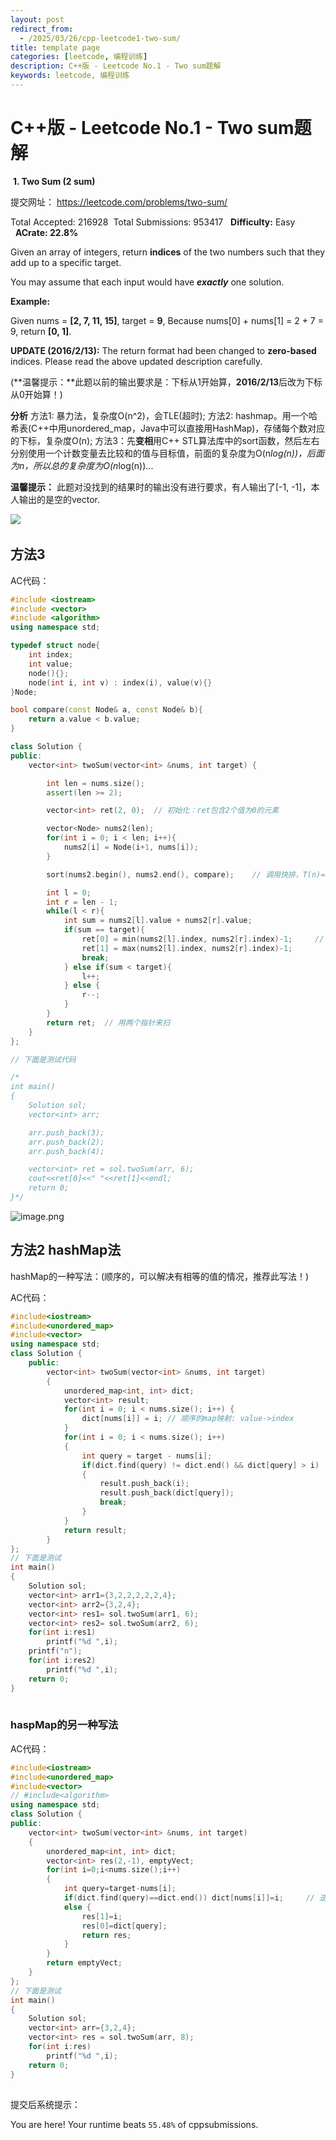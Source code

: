 ```yaml
---
layout: post
redirect_from:
  - /2025/03/26/cpp-leetcode1-two-sum/
title: template page
categories: [leetcode, 编程训练]
description: C++版 - Leetcode No.1 - Two sum题解
keywords: leetcode, 编程训练
---
```


# C++版 - Leetcode No.1 - Two sum题解
​
**1. Two Sum (2 sum)**

提交网址： <https://leetcode.com/problems/two-sum/>

Total Accepted: 216928  Total Submissions: 953417   **Difficulty:** Easy   **ACrate: 22.8%**

Given an array of integers, return **indices** of the two numbers such that they add up to a specific target.

You may assume that each input would have ***exactly*** one solution.

**Example:**

Given nums = **[2, 7, 11, 15]**, target = **9**,
Because nums[0] + nums[1] = 2 + 7 = 9,
return **[0, 1]**.

**UPDATE (2016/2/13):**
The return format had been changed to **zero-based** indices. Please read the above updated description carefully. 

(**温馨提示：**此题以前的输出要求是：下标从1开始算，**2016/2/13**后改为下标从0开始算！)

**分析**
方法1: 暴力法，复杂度O(n^2)，会TLE(超时);
方法2: hashmap。用一个哈希表(C++中用unordered_map，Java中可以直接用HashMap)，存储每个数对应的下标，复杂度O(n);
方法3：先**变相**用C++ STL算法库中的sort函数，然后左右分别使用一个计数变量去比较和的值与目标值，前面的复杂度为O(n*log(n))，后面为n，所以总的复杂度为O(n*log(n))...

**温馨提示：**
此题对没找到的结果时的输出没有进行要求，有人输出了[-1, -1]，本人输出的是空的vector.

![](https://img-blog.csdn.net/20160510100517645)![](data:image/gif;base64,R0lGODlhAQABAPABAP///wAAACH5BAEKAAAALAAAAAABAAEAAAICRAEAOw== "点击并拖拽以移动")​

## 方法3

AC代码：

```cpp
#include <iostream>
#include <vector>
#include <algorithm>
using namespace std;

typedef struct node{
    int index;
    int value;
    node(){};
    node(int i, int v) : index(i), value(v){}
}Node;

bool compare(const Node& a, const Node& b){
    return a.value < b.value;
}

class Solution {
public:
    vector<int> twoSum(vector<int> &nums, int target) {

        int len = nums.size();
        assert(len >= 2);

        vector<int> ret(2, 0);  // 初始化：ret包含2个值为0的元素

        vector<Node> nums2(len);
        for(int i = 0; i < len; i++){
            nums2[i] = Node(i+1, nums[i]);
        }

        sort(nums2.begin(), nums2.end(), compare);    // 调用快排，T(n)=O(n*log(n))

        int l = 0;
        int r = len - 1;
        while(l < r){
            int sum = nums2[l].value + nums2[r].value;
            if(sum == target){
                ret[0] = min(nums2[l].index, nums2[r].index)-1;     // 注意，这里需要减去1
                ret[1] = max(nums2[l].index, nums2[r].index)-1;
                break;
            } else if(sum < target){
                l++;
            } else {
                r--;
            }
        }
        return ret;  // 用两个指针来扫
    }
};

// 下面是测试代码

/*
int main()
{
    Solution sol;
    vector<int> arr;

    arr.push_back(3);
    arr.push_back(2);
    arr.push_back(4);

    vector<int> ret = sol.twoSum(arr, 6);
    cout<<ret[0]<<" "<<ret[1]<<endl;
    return 0;
}*/
```

![image.png](https://b.bdstatic.com/comment/btVm9ENZ4h2RcfZN9yiixw220e8408996b15f97edb15b6c48b76a5.png)


## 方法2 hashMap法
hashMap的一种写法：(顺序的，可以解决有相等的值的情况，推荐此写法！)

AC代码：

```cpp
#include<iostream>
#include<unordered_map>
#include<vector>
using namespace std;
class Solution {
	public:
		vector<int> twoSum(vector<int> &nums, int target)
		{
			unordered_map<int, int> dict;
			vector<int> result;
			for(int i = 0; i < nums.size(); i++) {
				dict[nums[i]] = i; // 顺序的map映射: value->index
			}
			for(int i = 0; i < nums.size(); i++)
			{
				int query = target - nums[i];
				if(dict.find(query) != dict.end() && dict[query] > i)  // dict[query] > i是为了防止重复计算
				{
					result.push_back(i);
					result.push_back(dict[query]);
					break;
				}
			}
			return result;
		}
};
// 下面是测试
int main()
{
    Solution sol;
    vector<int> arr1={3,2,2,2,2,2,4};
    vector<int> arr2={3,2,4};
    vector<int> res1= sol.twoSum(arr1, 6);
    vector<int> res2= sol.twoSum(arr2, 6);	
	for(int i:res1)
		printf("%d ",i);
	printf("n");
	for(int i:res2)
		printf("%d ",i);		
    return 0;
}
```

![](data:image/gif;base64,R0lGODlhAQABAPABAP///wAAACH5BAEKAAAALAAAAAABAAEAAAICRAEAOw== "点击并拖拽以移动")

### haspMap的另一种写法

AC代码：

```cpp
#include<iostream>
#include<unordered_map>
#include<vector>
// #include<algorithm>
using namespace std;
class Solution {
public:
	vector<int> twoSum(vector<int> &nums, int target)
	{
		unordered_map<int, int> dict;
		vector<int> res(2,-1), emptyVect;
		for(int i=0;i<nums.size();i++)
		{
			int query=target-nums[i];		
			if(dict.find(query)==dict.end()) dict[nums[i]]=i;     // 逆序的map映射: value->index
			else {
				res[1]=i;
				res[0]=dict[query];
				return res;	
			}
		}
		return emptyVect;
	}
};
// 下面是测试
int main()
{
    Solution sol;
    vector<int> arr={3,2,4};
    vector<int> res = sol.twoSum(arr, 8);
    for(int i:res)
		printf("%d ",i);
    return 0;
}
```

![](data:image/gif;base64,R0lGODlhAQABAPABAP///wAAACH5BAEKAAAALAAAAAABAAEAAAICRAEAOw== "点击并拖拽以移动")

提交后系统提示：

You are here!
Your runtime beats `55.48%` of cppsubmissions.

